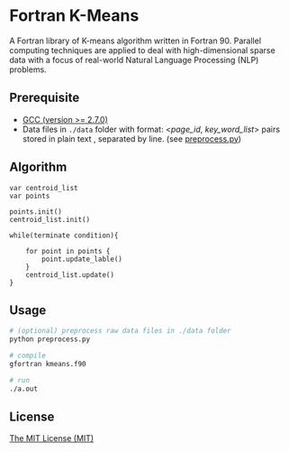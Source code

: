 Fortran K-Means
=======================
A Fortran library of K-means algorithm written in Fortran 90. Parallel computing techniques are applied to deal with high-dimensional sparse data with a focus of real-world Natural Language Processing (NLP) problems.

Prerequisite
----
* [GCC (version >= 2.7.0)](https://gcc.gnu.org/releases.html)
* Data files in `./data` folder with format: <*page_id*, *key_word_list*> pairs stored in plain text , separated by line. (see  [preprocess.py](https://github.com/Eroica-cpp/fortran-kmeans/blob/master/preprocess.py))

Algorithm
----
```Fortran
var centroid_list
var points

points.init()						
centroid_list.init()				

while(terminate condition){

    for point in points {			
        point.update_lable()
    }
    centroid_list.update()		
}
```

Usage
----
```Bash
# (optional) preprocess raw data files in ./data folder
python preprocess.py

# compile
gfortran kmeans.f90

# run
./a.out
```

License
----
[The MIT License (MIT)](https://mit-license.org/)
